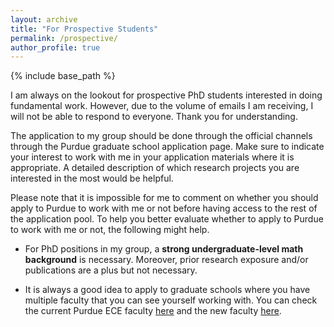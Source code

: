 ```yaml
---
layout: archive
title: "For Prospective Students"
permalink: /prospective/
author_profile: true
---
```

{% include base_path %}

I am always on the lookout for prospective PhD students interested in doing fundamental work. However, due to the volume of emails I am receiving, I will not be able to respond to everyone. Thank you for understanding. 

The application to my group should be done through the official channels through the Purdue graduate school application page. Make sure to indicate your interest to work with me in your application materials where it is appropriate. A detailed description of which research projects you are interested in the most would be helpful. 

Please note that it is impossible for me to comment on whether you should apply to Purdue to work with me or not before having access to the rest of the application pool. To help you better evaluate whether to apply to Purdue to work with me or not, the following might help. 

- For PhD positions in my group, a **strong undergraduate-level math background** is necessary. Moreover, prior research exposure and/or publications are a plus but not necessary. 

- It is always a good idea to apply to graduate schools where you have multiple faculty that you can see yourself working with. You can check the current Purdue ECE faculty [here](https://engineering.purdue.edu/ECE/People/Faculty) and the new faculty [here](https://engineering.purdue.edu/ECE/News/2020/new-faculty-spotlights).
